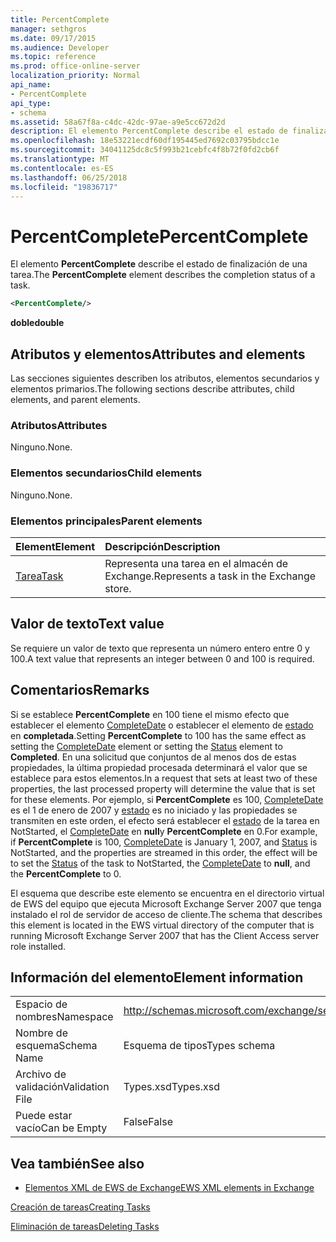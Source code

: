```yaml
---
title: PercentComplete
manager: sethgros
ms.date: 09/17/2015
ms.audience: Developer
ms.topic: reference
ms.prod: office-online-server
localization_priority: Normal
api_name:
- PercentComplete
api_type:
- schema
ms.assetid: 58a67f8a-c4dc-42dc-97ae-a9e5cc672d2d
description: El elemento PercentComplete describe el estado de finalización de una tarea.
ms.openlocfilehash: 18e53221ecdf60df195445ed7692c03795bdcc1e
ms.sourcegitcommit: 34041125dc8c5f993b21cebfc4f8b72f0fd2cb6f
ms.translationtype: MT
ms.contentlocale: es-ES
ms.lasthandoff: 06/25/2018
ms.locfileid: "19836717"
---
```

# <a name="percentcomplete"></a><span data-ttu-id="0cd00-103">PercentComplete</span><span class="sxs-lookup"><span data-stu-id="0cd00-103">PercentComplete</span></span>

<span data-ttu-id="0cd00-104">El elemento **PercentComplete** describe el estado de finalización de una tarea.</span><span class="sxs-lookup"><span data-stu-id="0cd00-104">The **PercentComplete** element describes the completion status of a task.</span></span> 
  
```xml
<PercentComplete/>
```

 <span data-ttu-id="0cd00-105">**doble**</span><span class="sxs-lookup"><span data-stu-id="0cd00-105">**double**</span></span>
## <a name="attributes-and-elements"></a><span data-ttu-id="0cd00-106">Atributos y elementos</span><span class="sxs-lookup"><span data-stu-id="0cd00-106">Attributes and elements</span></span>

<span data-ttu-id="0cd00-107">Las secciones siguientes describen los atributos, elementos secundarios y elementos primarios.</span><span class="sxs-lookup"><span data-stu-id="0cd00-107">The following sections describe attributes, child elements, and parent elements.</span></span>
  
### <a name="attributes"></a><span data-ttu-id="0cd00-108">Atributos</span><span class="sxs-lookup"><span data-stu-id="0cd00-108">Attributes</span></span>

<span data-ttu-id="0cd00-109">Ninguno.</span><span class="sxs-lookup"><span data-stu-id="0cd00-109">None.</span></span>
  
### <a name="child-elements"></a><span data-ttu-id="0cd00-110">Elementos secundarios</span><span class="sxs-lookup"><span data-stu-id="0cd00-110">Child elements</span></span>

<span data-ttu-id="0cd00-111">Ninguno.</span><span class="sxs-lookup"><span data-stu-id="0cd00-111">None.</span></span>
  
### <a name="parent-elements"></a><span data-ttu-id="0cd00-112">Elementos principales</span><span class="sxs-lookup"><span data-stu-id="0cd00-112">Parent elements</span></span>

|<span data-ttu-id="0cd00-113">**Element**</span><span class="sxs-lookup"><span data-stu-id="0cd00-113">**Element**</span></span>|<span data-ttu-id="0cd00-114">**Descripción**</span><span class="sxs-lookup"><span data-stu-id="0cd00-114">**Description**</span></span>|
|:-----|:-----|
|[<span data-ttu-id="0cd00-115">Tarea</span><span class="sxs-lookup"><span data-stu-id="0cd00-115">Task</span></span>](task.md) <br/> |<span data-ttu-id="0cd00-116">Representa una tarea en el almacén de Exchange.</span><span class="sxs-lookup"><span data-stu-id="0cd00-116">Represents a task in the Exchange store.</span></span>  <br/> |
   
## <a name="text-value"></a><span data-ttu-id="0cd00-117">Valor de texto</span><span class="sxs-lookup"><span data-stu-id="0cd00-117">Text value</span></span>

<span data-ttu-id="0cd00-118">Se requiere un valor de texto que representa un número entero entre 0 y 100.</span><span class="sxs-lookup"><span data-stu-id="0cd00-118">A text value that represents an integer between 0 and 100 is required.</span></span>
  
## <a name="remarks"></a><span data-ttu-id="0cd00-119">Comentarios</span><span class="sxs-lookup"><span data-stu-id="0cd00-119">Remarks</span></span>

<span data-ttu-id="0cd00-120">Si se establece **PercentComplete** en 100 tiene el mismo efecto que establecer el elemento [CompleteDate](completedate.md) o establecer el elemento de [estado](status.md) en **completada**.</span><span class="sxs-lookup"><span data-stu-id="0cd00-120">Setting **PercentComplete** to 100 has the same effect as setting the [CompleteDate](completedate.md) element or setting the [Status](status.md) element to **Completed**.</span></span> <span data-ttu-id="0cd00-121">En una solicitud que conjuntos de al menos dos de estas propiedades, la última propiedad procesada determinará el valor que se establece para estos elementos.</span><span class="sxs-lookup"><span data-stu-id="0cd00-121">In a request that sets at least two of these properties, the last processed property will determine the value that is set for these elements.</span></span> <span data-ttu-id="0cd00-122">Por ejemplo, si **PercentComplete** es 100, [CompleteDate](completedate.md) es el 1 de enero de 2007 y [estado](status.md) es no iniciado y las propiedades se transmiten en este orden, el efecto será establecer el [estado](status.md) de la tarea en NotStarted, el [ CompleteDate](completedate.md) en **null**y **PercentComplete** en 0.</span><span class="sxs-lookup"><span data-stu-id="0cd00-122">For example, if **PercentComplete** is 100, [CompleteDate](completedate.md) is January 1, 2007, and [Status](status.md) is NotStarted, and the properties are streamed in this order, the effect will be to set the [Status](status.md) of the task to NotStarted, the [CompleteDate](completedate.md) to **null**, and the **PercentComplete** to 0.</span></span> 
  
<span data-ttu-id="0cd00-123">El esquema que describe este elemento se encuentra en el directorio virtual de EWS del equipo que ejecuta Microsoft Exchange Server 2007 que tenga instalado el rol de servidor de acceso de cliente.</span><span class="sxs-lookup"><span data-stu-id="0cd00-123">The schema that describes this element is located in the EWS virtual directory of the computer that is running Microsoft Exchange Server 2007 that has the Client Access server role installed.</span></span>
  
## <a name="element-information"></a><span data-ttu-id="0cd00-124">Información del elemento</span><span class="sxs-lookup"><span data-stu-id="0cd00-124">Element information</span></span>

|||
|:-----|:-----|
|<span data-ttu-id="0cd00-125">Espacio de nombres</span><span class="sxs-lookup"><span data-stu-id="0cd00-125">Namespace</span></span>  <br/> |http://schemas.microsoft.com/exchange/services/2006/types  <br/> |
|<span data-ttu-id="0cd00-126">Nombre de esquema</span><span class="sxs-lookup"><span data-stu-id="0cd00-126">Schema Name</span></span>  <br/> |<span data-ttu-id="0cd00-127">Esquema de tipos</span><span class="sxs-lookup"><span data-stu-id="0cd00-127">Types schema</span></span>  <br/> |
|<span data-ttu-id="0cd00-128">Archivo de validación</span><span class="sxs-lookup"><span data-stu-id="0cd00-128">Validation File</span></span>  <br/> |<span data-ttu-id="0cd00-129">Types.xsd</span><span class="sxs-lookup"><span data-stu-id="0cd00-129">Types.xsd</span></span>  <br/> |
|<span data-ttu-id="0cd00-130">Puede estar vacío</span><span class="sxs-lookup"><span data-stu-id="0cd00-130">Can be Empty</span></span>  <br/> |<span data-ttu-id="0cd00-131">False</span><span class="sxs-lookup"><span data-stu-id="0cd00-131">False</span></span>  <br/> |
   
## <a name="see-also"></a><span data-ttu-id="0cd00-132">Vea también</span><span class="sxs-lookup"><span data-stu-id="0cd00-132">See also</span></span>



- [<span data-ttu-id="0cd00-133">Elementos XML de EWS de Exchange</span><span class="sxs-lookup"><span data-stu-id="0cd00-133">EWS XML elements in Exchange</span></span>](ews-xml-elements-in-exchange.md)


[<span data-ttu-id="0cd00-134">Creación de tareas</span><span class="sxs-lookup"><span data-stu-id="0cd00-134">Creating Tasks</span></span>](http://msdn.microsoft.com/library/0ef97334-e8a0-4f67-a23a-dd9e2bbad49f%28Office.15%29.aspx)
  
[<span data-ttu-id="0cd00-135">Eliminación de tareas</span><span class="sxs-lookup"><span data-stu-id="0cd00-135">Deleting Tasks</span></span>](http://msdn.microsoft.com/library/a3d7e25f-8a35-4901-b1d9-d31f418ab340%28Office.15%29.aspx)

